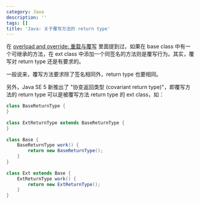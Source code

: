 ```yaml
---
category: Java
description: ''
tags: []
title: 'Java: 关于覆写方法的 return type'
---
```


在 [overload and override: 重载与覆写](/java/2009/03/23/overload-and-override) 里面提到过，如果在 base class 中有一个可继承的方法，在 ext class 中添加一个同签名的方法则是覆写行为。其实，覆写对 return type 还是有要求的。  

一般说来，覆写方法要求除了签名相同外，return type 也要相同。  

另外，Java SE 5 新推出了 "协变返回类型 (covariant return type)"，即覆写方法的 return type 可以是被覆写方法 return type 的 ext class，如：

```java
class BaseReturnType {  
}  
  
class ExtReturnType extends BaseReturnType {  
}  
  
class Base {  
	BaseReturnType work() {  
		return new BaseReturnType();  
	}  
}  
  
class Ext extends Base {  
	ExtReturnType work() {  
		return new ExtReturnType();  
	}  
} 
```